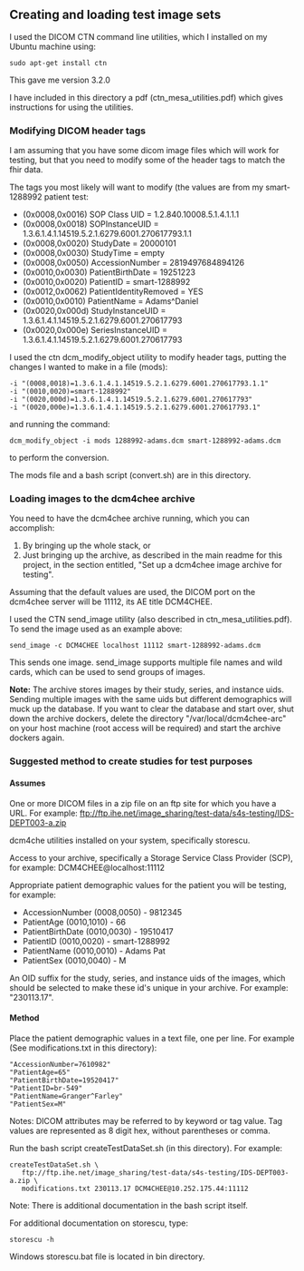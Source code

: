 ## Creating and loading test image sets

I used the DICOM CTN command line utilities, which I installed on my
Ubuntu machine using:
```
sudo apt-get install ctn
```
This gave me version 3.2.0

I have included in this directory a pdf (ctn_mesa_utilities.pdf) which
gives instructions for using the utilities.

### Modifying DICOM header tags

I am assuming that you have some dicom image files which will work for
testing, but that you need to modify some of the header tags to match
the fhir data.

The tags you most likely will want to modify (the values are from my
smart-1288992 patient test:

- (0x0008,0x0016) SOP Class UID = 1.2.840.10008.5.1.4.1.1.1
- (0x0008,0x0018) SOPInstanceUID = 1.3.6.1.4.1.14519.5.2.1.6279.6001.270617793.1.1
- (0x0008,0x0020) StudyDate = 20000101
- (0x0008,0x0030) StudyTime = empty
- (0x0008,0x0050) AccessionNumber = 2819497684894126
- (0x0010,0x0030) PatientBirthDate = 19251223
- (0x0010,0x0020) PatientID = smart-1288992
- (0x0012,0x0062) PatientIdentityRemoved = YES
- (0x0010,0x0010) PatientName = Adams^Daniel
- (0x0020,0x000d) StudyInstanceUID = 1.3.6.1.4.1.14519.5.2.1.6279.6001.270617793
- (0x0020,0x000e) SeriesInstanceUID = 1.3.6.1.4.1.14519.5.2.1.6279.6001.270617793

I used the ctn dcm_modify_object utility to modify header tags, putting
the changes I wanted to make in a file (mods):

```
-i "(0008,0018)=1.3.6.1.4.1.14519.5.2.1.6279.6001.270617793.1.1"
-i "(0010,0020)=smart-1288992"
-i "(0020,000d)=1.3.6.1.4.1.14519.5.2.1.6279.6001.270617793"
-i "(0020,000e)=1.3.6.1.4.1.14519.5.2.1.6279.6001.270617793.1"
```
 and running the command:
 ```
 dcm_modify_object -i mods 1288992-adams.dcm smart-1288992-adams.dcm
 ```
 to perform the conversion.

 The mods file and a bash script (convert.sh) are in this directory.

### Loading images to the dcm4chee archive

You need to have the dcm4chee archive running, which you can accomplish:

1. By bringing up the whole stack, or
2. Just bringing up the archive, as described in the main readme for this
project, in the section entitled, "Set up a dcm4chee image archive for
testing".

Assuming that the default values are used, the DICOM port on the
dcm4chee server will be 11112, its AE title DCM4CHEE.

I used the CTN send_image utility (also described in
ctn_mesa_utilities.pdf). To send the image used as an example above:
```
send_image -c DCM4CHEE localhost 11112 smart-1288992-adams.dcm
```
This sends one image. send_image supports multiple file names and wild
cards, which can be used to send groups of images.

**Note:** The archive stores images by their study, series, and instance
uids. Sending multiple images with the same uids but different demographics
will muck up the database. If you want to clear the database and start
over, shut down the archive dockers, delete the directory
"/var/local/dcm4chee-arc" on your host machine (root access will be
required) and start the archive dockers again.

### Suggested method to create studies for test purposes

#### Assumes

One or more DICOM files in a zip file on an ftp site for which you have
a URL. For example:
ftp://ftp.ihe.net/image_sharing/test-data/s4s-testing/IDS-DEPT003-a.zip

dcm4che utilities installed on your system, specifically storescu.

Access to your archive, specifically a Storage Service Class Provider
(SCP), for example: DCM4CHEE@localhost:11112

Appropriate patient demographic values for the patient you will be
testing, for example:
- AccessionNumber (0008,0050)  - 9812345
- PatientAge (0010,1010)       -  66
- PatientBirthDate (0010,0030) - 19510417
- PatientID (0010,0020)        - smart-1288992
- PatientName (0010,0010)      - Adams Pat
- PatientSex (0010,0040)       - M

An OID suffix for the study, series, and instance uids of the images,
which should be selected to make these id's unique in your archive. For
example:  "230113.17".

#### Method

Place the patient demographic values in a text file, one per line. For
example (See modifications.txt in this directory):
```
"AccessionNumber=7610982"
"PatientAge=65"
"PatientBirthDate=19520417"
"PatientID=br-549"
"PatientName=Granger^Farley"
"PatientSex=M"
```
Notes: DICOM attributes may be referred to by keyword or tag value. Tag
values are represented as 8 digit hex, without parentheses or comma.

Run the bash script createTestDataSet.sh (in this directory).
For example:
```
createTestDataSet.sh \
   ftp://ftp.ihe.net/image_sharing/test-data/s4s-testing/IDS-DEPT003-a.zip \
   modifications.txt 230113.17 DCM4CHEE@10.252.175.44:11112
```
Note: There is additional documentation in the bash script itself.

For additional documentation on storescu, type:
```
storescu -h
```
Windows storescu.bat file is located in bin directory.



